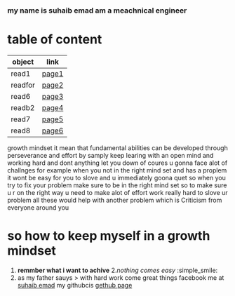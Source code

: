### my name is suhaib emad am a meachnical engineer


# table of content


object | link
------|-----
read1 | [page1](https://suhaib079.github.io/readme.md/read1)
readfor | [page2](https://suhaib079.github.io/readme.md/readfor)
read6 | [page3](https://suhaib079.github.io/readme.md/read6)
readb2 | [page4](https://suhaib079.github.io/readme.md/read6b)
read7 | [page5](https://suhaib079.github.io/readme.md/read7)
read8 | [page6](https://suhaib079.github.io/readme.md/read8)

growth mindset 
it mean that  fundamental abilities can be developed through perseverance and effort by samply keep learing with an open mind and working hard and dont anything let you down 
of coures u gonna face alot of challnges for example when you not in the right mind set and has a proplem it wont be easy for you to slove and u  immediately goona quet 
so when you try to fix your problem make sure to be in the right mind set 
so to make sure u r on the right way u need to make alot of effort work really hard to slove ur problem all these would help with another problem which is  Criticism from everyone around you 
# so how to keep myself in a growth mindset 
1. **remmber what i want to achive** 
2.*nothing comes easy* :simple_smile:
3. as my father sauys > with hard work  come great things 
facebook me at [suhaib emad](https://www.facebook.com/suhaib.emad.1)
my githubcis [gethub page](https://github.com/suhaib079)
